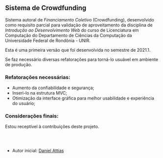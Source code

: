 ## Sistema de Crowdfunding

Sistema autoral de _Financiamento Coletivo_ (Crowdfunding), desenvolvido como requisito parcial para validação de aproveitamento da disciplina de _Introdução ao Desenvolvimento Web_ do curso de Licenciatura em Computação do Departamento de Ciências da Computação da Universidade Federal de Rondônia - UNIR.

Esta é uma primeira versão que foi desenvolvida no semestre de 2021.1.

Se faz necessário diversas refatorações para torná-lo usuável em ambiente de produção.

### Refatorações necessárias:
- Aumento da confiabilidade e segurança;
- Inseri-lo na estrutura MVC;
- Otimização da interface gráfica para melhor usabilidade e experiência do usuário;

### Considerações finais:
Estou receptível à contribuições deste projeto.

<br>
<br>

- Autor inicial: [Daniel Attias](https://github.com/attiasdan)